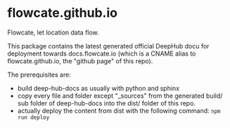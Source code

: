 # flowcate.github.io
Flowcate, let location data flow.

This package contains the latest generated official DeepHub docu for deployment towards docs.flowcate.io (which is a CNAME alias to flowcate.github.io, the "github page" of this repo). 

The prerequisites are:
* build deep-hub-docs as usually with python and sphinx
* copy every file and folder except "_sources" from the generated build/ sub folder of deep-hub-docs into the dist/ folder of this repo.
* actually deploy the content from dist with the following command: <code>npm run deploy</code>
